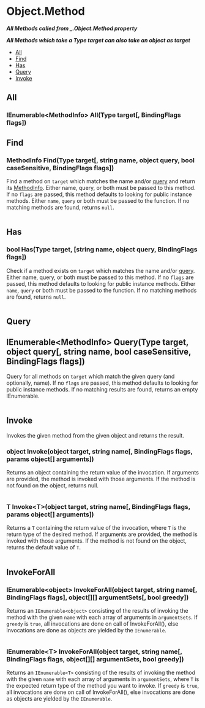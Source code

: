 # Object.Method
***All Methods called from _.Object.Method property***

***All Methods which take a Type target can also take an object as target***

 - [All](#all)
 - [Find](#find)
 - [Has](#has)
 - [Query](#query)
 - [Invoke](#invoke)

## All

### IEnumerable\<MethodInfo> All(Type target[, BindingFlags flags])

## Find

### MethodInfo Find(Type target[, string name, object query, bool caseSensitive, BindingFlags flags])
Find a method on `target` which matches the name and/or [query](./Query.md) and return its [MethodInfo](https://msdn.microsoft.com/en-us/library/system.reflection.methodinfo.aspx). Either name, query, or both must be passed to this method. If no `flags` are passed, this method defaults to looking for public instance methods. Either `name`, `query` or both must be passed to the function. If no matching methods are found, returns `null`.
```cs

```

## Has

### bool Has(Type target, [string name, object query, BindingFlags flags])
Check if a method exists on `target` which matches the name and/or [query](./Query.md). Either name, query, or both must be passed to this method. If no `flags` are passed, this method defaults to looking for public instance methods. Either `name`, `query` or both must be passed to the function. If no matching methods are found, returns `null`.
```cs

```


## Query

## IEnumerable\<MethodInfo> Query(Type target, object query[, string name, bool caseSensitive, BindingFlags flags])
Query for all methods on `target` which match the given query (and optionally, name). If no `flags` are passed, this method defaults to looking for public instance methods. If no matching results are found, returns an empty IEnumerable.
```cs

```

## Invoke
Invokes the given method from the given object and returns the result.

### object Invoke(object target, string name[, BindingFlags flags, params object\[] arguments])
Returns an object containing the return value of the invocation. If arguments are provided, the method is invoked with those arguments. If the method is not found on the object, returns null.
```cs
```

### T Invoke\<T>(object target, string name[, BindingFlags flags, params object\[] arguments])
Returns a `T` containing the return value of the invocation, where `T` is the return type of the desired method. If arguments are provided, the method is invoked with those arguments. If the method is not found on the object, returns the default value of `T`.
```cs
```

## InvokeForAll

### IEnumerable\<object> InvokeForAll(object target, string name[, BindingFlags flags], object\[]\[] argumentSets[, bool greedy])
Returns an `IEnumerable<object>` consisting of the results of invoking the method with the given `name` with each array of arguments in `argumentSets`. If `greedy` is `true`, all invocations are done on call of InvokeForAll(), else invocations are done as objects are yielded by the `IEnumerable`.
```cs

```

### IEnumerable\<T> InvokeForAll(object target, string name[, BindingFlags flags, object\[]\[] argumentSets, bool greedy])
Returns an `IEnumerable<T>` consisting of the results of invoking the method with the given `name` with each array of arguments in `argumentSets`, where `T` is the expected return type of the method you want to invoke. If `greedy` is `true`, all invocations are done on call of InvokeForAll(), else invocations are done as objects are yielded by the `IEnumerable`.
```cs

```
